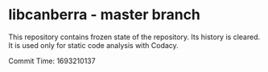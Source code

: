 # libcanberra - master branch

This repository contains frozen state of the repository.
Its history is cleared. It is used only for static code
analysis with Codacy.

Commit Time: 1693210137